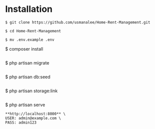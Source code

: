 
# Installation
```
$ git clone https://github.com/usmanalee/Home-Rent-Management.git
```
```
$ cd Home-Rent-Management
```
```
$ mv .env.example .env
```
$ composer install
```
```
$ php artisan migrate
```
```
$ php artisan db:seed
```
```
$ php artisan storage:link
```

```
$ php artisan serve
```
**http://localhost:8000** \
USER: admin@example.com \
PASS: admin123
